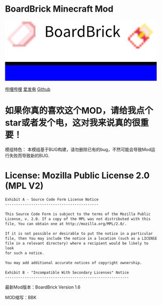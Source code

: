 BoardBrick Minecraft Mod
========================

![](boardbrickmod.png)

[哔哩哔哩](https://space.bilibili.com/626855532)
[爱发电](https://afdian.net/@IMFZZZZZZZZZZZZZZZZ)
[Github](https://github.com/fzzkill)

# 如果你真的喜欢这个MOD，请给我点个star或者发个电，这对我来说真的很重要！

模组特色：
本模组基于BUG构建，请勿删除已有的bug，不然可能会导致Mod运行失败而导致新的BUG.

# License: Mozilla Public License 2.0 (MPL V2)

    Exhibit A - Source Code Form License Notice
    -------------------------------------------
    
    This Source Code Form is subject to the terms of the Mozilla Public
    License, v. 2.0. If a copy of the MPL was not distributed with this
    file, You can obtain one at http://mozilla.org/MPL/2.0/.
    
    If it is not possible or desirable to put the notice in a particular
    file, then You may include the notice in a location (such as a LICENSE
    file in a relevant directory) where a recipient would be likely to look
    for such a notice.
    
    You may add additional accurate notices of copyright ownership.
    
    Exhibit B - "Incompatible With Secondary Licenses" Notice
    ---------------------------------------------------------

最新Mod版本：BoardBrick Version 1.6

MOD缩写：BBK